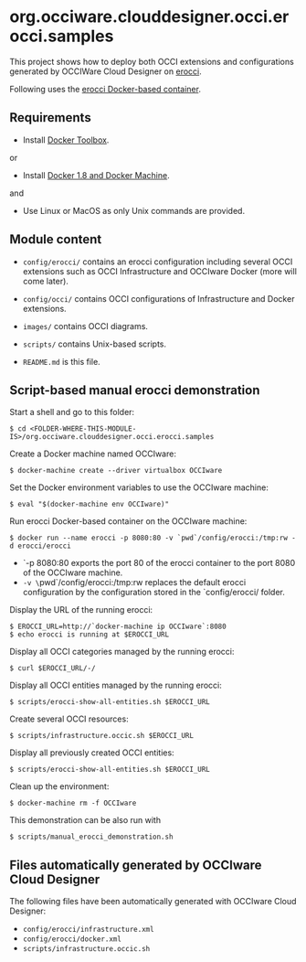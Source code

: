 # org.occiware.clouddesigner.occi.erocci.samples

This project shows how to deploy both OCCI extensions and configurations generated by OCCIWare Cloud Designer on [erocci](http://erocci.ow2.org).

Following uses the [erocci Docker-based container](https://github.com/erocci/docker-erocci).

## Requirements

- Install [Docker Toolbox](https://www.docker.com/docker-toolbox).

or

- Install [Docker 1.8 and Docker Machine](https://www.docker.com/).

and

- Use Linux or MacOS as only Unix commands are provided.

## Module content

- `config/erocci/` contains an erocci configuration including several OCCI extensions such as OCCI Infrastructure and OCCIware Docker (more will come later).

- `config/occi/` contains OCCI configurations of Infrastructure and Docker extensions.

- `images/` contains OCCI diagrams.

- `scripts/` contains Unix-based scripts.

- `README.md` is this file.

## Script-based manual erocci demonstration

Start a shell and go to this folder:

    $ cd <FOLDER-WHERE-THIS-MODULE-IS>/org.occiware.clouddesigner.occi.erocci.samples

Create a Docker machine named OCCIware:

    $ docker-machine create --driver virtualbox OCCIware

Set the Docker environment variables to use the OCCIware machine:

    $ eval "$(docker-machine env OCCIware)"

Run erocci Docker-based container on the OCCIware machine:

    $ docker run --name erocci -p 8080:80 -v `pwd`/config/erocci:/tmp:rw -d erocci/erocci

- `-p 8080:80 exports the port 80 of the erocci container to the port 8080 of the OCCIware machine.
- `-v \`pwd\`/config/erocci:/tmp:rw replaces the default erocci configuration by the configuration stored in the `config/erocci/ folder.

Display the URL of the running erocci:

	$ EROCCI_URL=http://`docker-machine ip OCCIware`:8080
	$ echo erocci is running at $EROCCI_URL

Display all OCCI categories managed by the running erocci:

    $ curl $EROCCI_URL/-/

Display all OCCI entities managed by the running erocci:

    $ scripts/erocci-show-all-entities.sh $EROCCI_URL

Create several OCCI resources:

    $ scripts/infrastructure.occic.sh $EROCCI_URL

Display all previously created OCCI entities:

	$ scripts/erocci-show-all-entities.sh $EROCCI_URL

Clean up the environment:

	$ docker-machine rm -f OCCIware

This demonstration can be also run with

	$ scripts/manual_erocci_demonstration.sh

## Files automatically generated by OCCIware Cloud Designer

The following files have been automatically generated with OCCIware Cloud Designer:
* `config/erocci/infrastructure.xml`
* `config/erocci/docker.xml`
* `scripts/infrastructure.occic.sh`
